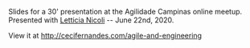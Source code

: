 Slides for a 30' presentation at the Agilidade Campinas online meetup.
Presented with [Letticia Nicoli](https://github.com/LetticiaNicoli) -- June 22nd, 2020.

View it at http://cecifernandes.com/agile-and-engineering
